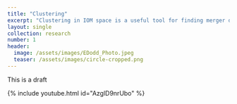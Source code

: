 ```yaml
---
title: "Clustering"
excerpt: "Clustering in IOM space is a useful tool for finding merger debris in the halo."
layout: single
collection: research
number: 1
header:
  image: /assets/images/EDodd_Photo.jpeg
  teaser: /assets/images/circle-cropped.png
---
```


This is a draft 

{% include youtube.html id="AzglD9nrUbo" %} 
